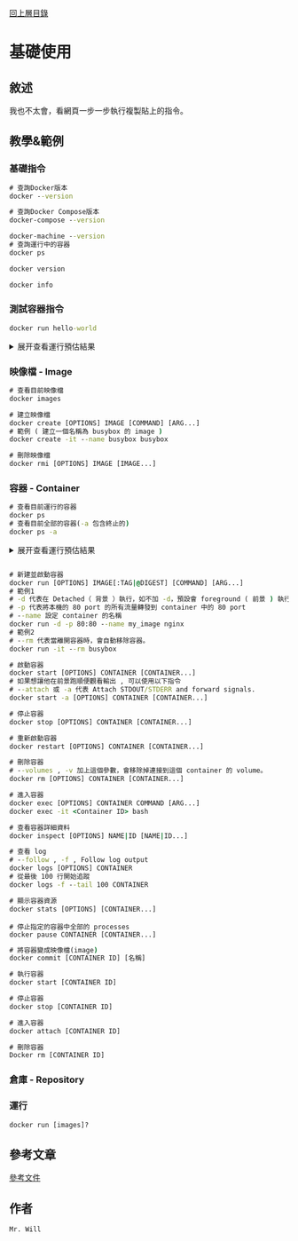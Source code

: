 [回上層目錄](../README.md)

# 基礎使用

## **敘述**
我也不太會，看網頁一步一步執行複製貼上的指令。

## **教學&範例**
### 基礎指令
```cmd
# 查詢Docker版本
docker --version

# 查詢Docker Compose版本
docker-compose --version

docker-machine --version
# 查詢運行中的容器
docker ps

docker version

docker info
```

### 測試容器指令
```cmd
docker run hello-world
```
<details>
<summary>展开查看運行預估結果</summary>

```
D:\>docker run hello-world
Unable to find image 'hello-world:latest' locally
latest: Pulling from library/hello-world
0e03bdcc26d7: Pull complete
Digest: sha256:31b9c7d48790f0d8c50ab433d9c3b7e17666d6993084c002c2ff1ca09b96391d
Status: Downloaded newer image for hello-world:latest

Hello from Docker!
This message shows that your installation appears to be working correctly.

To generate this message, Docker took the following steps:
 1. The Docker client contacted the Docker daemon.
 2. The Docker daemon pulled the "hello-world" image from the Docker Hub.
    (amd64)
 3. The Docker daemon created a new container from that image which runs the
    executable that produces the output you are currently reading.
 4. The Docker daemon streamed that output to the Docker client, which sent it
    to your terminal.

To try something more ambitious, you can run an Ubuntu container with:
 $ docker run -it ubuntu bash

Share images, automate workflows, and more with a free Docker ID:
 https://hub.docker.com/

For more examples and ideas, visit:
 https://docs.docker.com/get-started/
```
</code></pre>
</details>

### 映像檔 - Image
```cmd
# 查看目前映像檔
docker images

# 建立映像檔
docker create [OPTIONS] IMAGE [COMMAND] [ARG...]
# 範例 ( 建立一個名稱為 busybox 的 image )
docker create -it --name busybox busybox

# 刪除映像檔
docker rmi [OPTIONS] IMAGE [IMAGE...]
```

### 容器 - Container
```cmd
# 查看目前運行的容器
docker ps
# 查看目前全部的容器(-a 包含終止的)
docker ps -a
```
<details>
<summary>展开查看運行預估結果</summary>

```
D:\>docker ps -a
CONTAINER ID   IMAGE         COMMAND    CREATED          STATUS                      PORTS     NAMES
cfff54d578c4   hello-world   "/hello"   10 minutes ago   Exited (0) 10 minutes ago             quizzical_golick
```
</code></pre>
</details>

```cmd

# 新建並啟動容器
docker run [OPTIONS] IMAGE[:TAG|@DIGEST] [COMMAND] [ARG...]
# 範例1
# -d 代表在 Detached（ 背景 ）執行，如不加 -d，預設會 foreground ( 前景 ) 執行
# -p 代表將本機的 80 port 的所有流量轉發到 container 中的 80 port
# --name 設定 container 的名稱
docker run -d -p 80:80 --name my_image nginx
# 範例2
# --rm 代表當離開容器時，會自動移除容器。
docker run -it --rm busybox
```

```cmd
# 啟動容器
docker start [OPTIONS] CONTAINER [CONTAINER...]
# 如果想讓他在前景跑順便觀看輸出 , 可以使用以下指令
# --attach 或 -a 代表 Attach STDOUT/STDERR and forward signals.
docker start -a [OPTIONS] CONTAINER [CONTAINER...]
```

```cmd
# 停止容器
docker stop [OPTIONS] CONTAINER [CONTAINER...]
```

```cmd
# 重新啟動容器
docker restart [OPTIONS] CONTAINER [CONTAINER...]
```

```cmd
# 刪除容器
# --volumes , -v 加上這個參數，會移除掉連接到這個 container 的 volume。
docker rm [OPTIONS] CONTAINER [CONTAINER...]
```

```cmd
# 進入容器
docker exec [OPTIONS] CONTAINER COMMAND [ARG...]
docker exec -it <Container ID> bash
```

```cmd
# 查看容器詳細資料
docker inspect [OPTIONS] NAME|ID [NAME|ID...]
```

```cmd
# 查看 log
# --follow , -f , Follow log output
docker logs [OPTIONS] CONTAINER
# 從最後 100 行開始追蹤
docker logs -f --tail 100 CONTAINER
```

```cmd
# 顯示容器資源
docker stats [OPTIONS] [CONTAINER...]
```

```
# 停止指定的容器中全部的 processes
docker pause CONTAINER [CONTAINER...]
```



```cmd
# 將容器變成映像檔(image)
docker commit [CONTAINER ID] [名稱]

# 執行容器
docker start [CONTAINER ID]

# 停止容器
docker stop [CONTAINER ID]

# 進入容器
docker attach [CONTAINER ID]

# 刪除容器
Docker rm [CONTAINER ID]
```

### 倉庫 - Repository

### 運行
```cmd
docker run [images]?
```

## **參考文章**
[參考文件](網址)

## **作者**
`Mr. Will`
